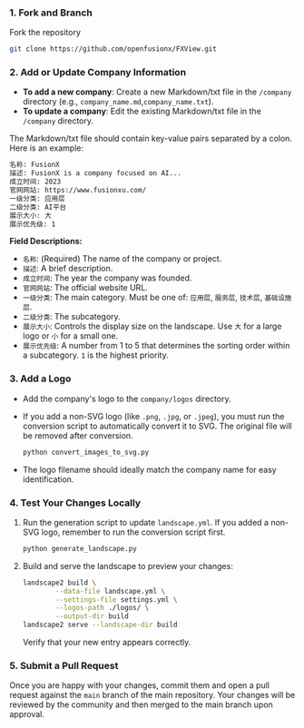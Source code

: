 ### 1. Fork and Branch

Fork the repository 
```bash
git clone https://github.com/openfusionx/FXView.git
```

### 2. Add or Update Company Information

- **To add a new company**: Create a new Markdown/txt file in the `/company` directory (e.g., `company_name.md`,`company_name.txt`).
- **To update a company**: Edit the existing Markdown/txt file in the `/company` directory.

The Markdown/txt file should contain key-value pairs separated by a colon. Here is an example:

```markdown
名称: FusionX
描述: FusionX is a company focused on AI...
成立时间: 2023
官网网站: https://www.fusionxu.com/
一级分类: 应用层
二级分类: AI平台
展示大小: 大
展示优先级: 1
```

**Field Descriptions:**

- `名称`: (Required) The name of the company or project.
- `描述`: A brief description.
- `成立时间`: The year the company was founded.
- `官网网站`: The official website URL.
- `一级分类`: The main category. Must be one of: `应用层`, `服务层`, `技术层`, `基础设施层`.
- `二级分类`: The subcategory.
- `展示大小`: Controls the display size on the landscape. Use `大` for a large logo or `小` for a small one.
- `展示优先级`: A number from 1 to 5 that determines the sorting order within a subcategory. `1` is the highest priority.

### 3. Add a Logo

- Add the company's logo to the `company/logos` directory.

- If you add a non-SVG logo (like `.png`, `.jpg`, or `.jpeg`), you must run the conversion script to automatically convert it to SVG. The original file will be removed after conversion.
    ```bash
    python convert_images_to_svg.py
    ```
- The logo filename should ideally match the company name for easy identification.

### 4. Test Your Changes Locally

1.  Run the generation script to update `landscape.yml`. If you added a non-SVG logo, remember to run the conversion script first.
    ```bash
    python generate_landscape.py
    ```
2.  Build and serve the landscape to preview your changes:
    ```bash
    landscape2 build \
            --data-file landscape.yml \
            --settings-file settings.yml \
            --logos-path ./logos/ \
            --output-dir build
    landscape2 serve --landscape-dir build
    ```
    Verify that your new entry appears correctly.

### 5. Submit a Pull Request

Once you are happy with your changes, commit them and open a pull request against the `main` branch of the main repository. Your changes will be reviewed by the community and then merged to the main branch upon approval.
